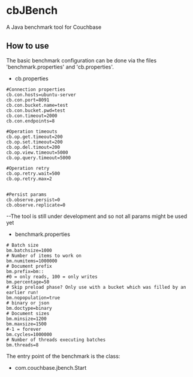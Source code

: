 # cbJBench
A Java benchmark tool for Couchbase

## How to use

The basic benchmark configuration can be done via the files 'benchmark.properties' and 'cb.properties'.

* cb.properties
```
#Connection properties
cb.con.hosts=ubuntu-server
cb.con.port=8091
cb.con.bucket.name=test
cb.con.bucket.pwd=test
cb.con.timeout=2000
cb.con.endpoints=8

#Operation timeouts
cb.op.get.timeout=200
cb.op.set.timeout=200
cb.op.del.timout=200
cb.op.view.timeout=5000
cb.op.query.timeout=5000

#Operation retry
cb.op.retry.wait=500
cb.op.retry.max=2


#Persist params
cb.observe.persist=0
cb.observe.replicate=0

```

--The tool is still under development and so not all params might be used yet

* benchmark.properties

```
# Batch size
bm.batchsize=1000
# Number of items to work on
bm.numitems=1000000
# Document prefix
bm.prefix=bm::
#0 = only reads, 100 = only writes
bm.percentage=50
# Skip preload phase? Only use with a bucket which was filled by an earlier run!
bm.nopopulation=true
# binary or json
bm.doctype=binary
# Document sizes
bm.minsize=1200
bm.maxsize=1500
#-1 = forever
bm.cycles=1000000
# Number of threads executing batches
bm.threads=8
```

The entry point of the benchmark is the class:

* com.couchbase.jbench.Start



